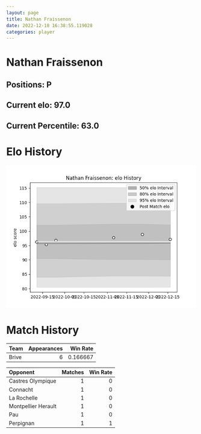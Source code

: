 ```yaml
---  
layout: page  
title: Nathan Fraissenon  
date: 2022-12-18 16:38:55.119028  
categories: player  
---
```

# Nathan Fraissenon

## Positions: P

## Current elo: 97.0

## Current Percentile: 63.0

# Elo History


![elo history](history_NathanFraissenon.png)
# Match History


| Team   |   Appearances |   Win Rate |
|:-------|--------------:|-----------:|
| Brive  |             6 |   0.166667 |

| Opponent            |   Matches |   Win Rate |
|:--------------------|----------:|-----------:|
| Castres Olympique   |         1 |          0 |
| Connacht            |         1 |          0 |
| La Rochelle         |         1 |          0 |
| Montpellier Herault |         1 |          0 |
| Pau                 |         1 |          0 |
| Perpignan           |         1 |          1 |